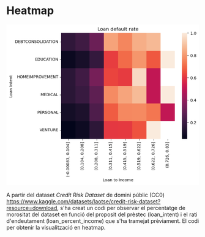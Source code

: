 # Heatmap

![alt text](https://github.com/vcdvcd17/VD_UOC_PAC2/blob/main/Heatmap/loan_defaultrate_heatmap.png?raw=true)

A partir del dataset *Credit Risk Dataset* de domini públic (CC0) https://www.kaggle.com/datasets/laotse/credit-risk-dataset?resource=download, s'ha creat un codi per observar el percentatge de morositat del dataset en funció del proposit del prèstec (loan_intent) i el rati d'endeutament (loan_percent_income) que s'ha tramejat prèviament. El codi per obtenir la visualització en heatmap.
